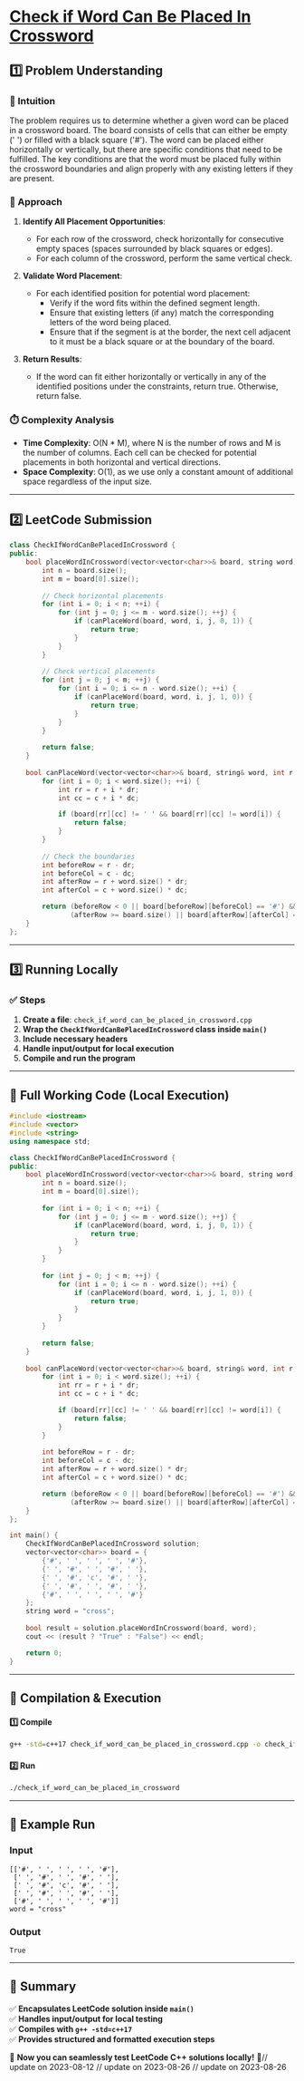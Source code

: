 # **[Check if Word Can Be Placed In Crossword](https://leetcode.com/problems/check-if-word-can-be-placed-in-crossword/description/)**  

## **1️⃣ Problem Understanding**  
### **📌 Intuition**  
The problem requires us to determine whether a given word can be placed in a crossword board. The board consists of cells that can either be empty (' ') or filled with a black square ('#'). The word can be placed either horizontally or vertically, but there are specific conditions that need to be fulfilled. The key conditions are that the word must be placed fully within the crossword boundaries and align properly with any existing letters if they are present.

### **🚀 Approach**  
1. **Identify All Placement Opportunities**: 
   - For each row of the crossword, check horizontally for consecutive empty spaces (spaces surrounded by black squares or edges).
   - For each column of the crossword, perform the same vertical check.
   
2. **Validate Word Placement**: 
   - For each identified position for potential word placement:
     - Verify if the word fits within the defined segment length.
     - Ensure that existing letters (if any) match the corresponding letters of the word being placed.
     - Ensure that if the segment is at the border, the next cell adjacent to it must be a black square or at the boundary of the board.
     
3. **Return Results**: 
   - If the word can fit either horizontally or vertically in any of the identified positions under the constraints, return true. Otherwise, return false.

### **⏱️ Complexity Analysis**  
- **Time Complexity**: O(N * M), where N is the number of rows and M is the number of columns. Each cell can be checked for potential placements in both horizontal and vertical directions.
- **Space Complexity**: O(1), as we use only a constant amount of additional space regardless of the input size.

---  

## **2️⃣ LeetCode Submission**  
```cpp
class CheckIfWordCanBePlacedInCrossword {
public:
    bool placeWordInCrossword(vector<vector<char>>& board, string word) {
        int n = board.size();
        int m = board[0].size();
        
        // Check horizontal placements
        for (int i = 0; i < n; ++i) {
            for (int j = 0; j <= m - word.size(); ++j) {
                if (canPlaceWord(board, word, i, j, 0, 1)) {
                    return true;
                }
            }
        }
        
        // Check vertical placements
        for (int j = 0; j < m; ++j) {
            for (int i = 0; i <= n - word.size(); ++i) {
                if (canPlaceWord(board, word, i, j, 1, 0)) {
                    return true;
                }
            }
        }
        
        return false;
    }
    
    bool canPlaceWord(vector<vector<char>>& board, string& word, int r, int c, int dr, int dc) {
        for (int i = 0; i < word.size(); ++i) {
            int rr = r + i * dr;
            int cc = c + i * dc;

            if (board[rr][cc] != ' ' && board[rr][cc] != word[i]) {
                return false;
            }
        }
        
        // Check the boundaries
        int beforeRow = r - dr;
        int beforeCol = c - dc;
        int afterRow = r + word.size() * dr;
        int afterCol = c + word.size() * dc;

        return (beforeRow < 0 || board[beforeRow][beforeCol] == '#') &&
               (afterRow >= board.size() || board[afterRow][afterCol] == '#');
    }
};
```  

---  

## **3️⃣ Running Locally**  
### **✅ Steps**  
1. **Create a file**: `check_if_word_can_be_placed_in_crossword.cpp`  
2. **Wrap the `CheckIfWordCanBePlacedInCrossword` class inside `main()`**  
3. **Include necessary headers**  
4. **Handle input/output for local execution**  
5. **Compile and run the program**  

---  

## **📝 Full Working Code (Local Execution)**  
```cpp
#include <iostream>
#include <vector>
#include <string>
using namespace std;

class CheckIfWordCanBePlacedInCrossword {
public:
    bool placeWordInCrossword(vector<vector<char>>& board, string word) {
        int n = board.size();
        int m = board[0].size();
        
        for (int i = 0; i < n; ++i) {
            for (int j = 0; j <= m - word.size(); ++j) {
                if (canPlaceWord(board, word, i, j, 0, 1)) {
                    return true;
                }
            }
        }
        
        for (int j = 0; j < m; ++j) {
            for (int i = 0; i <= n - word.size(); ++i) {
                if (canPlaceWord(board, word, i, j, 1, 0)) {
                    return true;
                }
            }
        }
        
        return false;
    }
    
    bool canPlaceWord(vector<vector<char>>& board, string& word, int r, int c, int dr, int dc) {
        for (int i = 0; i < word.size(); ++i) {
            int rr = r + i * dr;
            int cc = c + i * dc;

            if (board[rr][cc] != ' ' && board[rr][cc] != word[i]) {
                return false;
            }
        }
        
        int beforeRow = r - dr;
        int beforeCol = c - dc;
        int afterRow = r + word.size() * dr;
        int afterCol = c + word.size() * dc;

        return (beforeRow < 0 || board[beforeRow][beforeCol] == '#') &&
               (afterRow >= board.size() || board[afterRow][afterCol] == '#');
    }
};

int main() {
    CheckIfWordCanBePlacedInCrossword solution;
    vector<vector<char>> board = {
        {'#', ' ', ' ', ' ', '#'},
        {' ', '#', ' ', '#', ' '},
        {' ', '#', 'c', '#', ' '},
        {' ', '#', ' ', '#', ' '},
        {'#', ' ', ' ', ' ', '#'}
    };
    string word = "cross";
    
    bool result = solution.placeWordInCrossword(board, word);
    cout << (result ? "True" : "False") << endl;

    return 0;
}
```  

---  

## **🔧 Compilation & Execution**  
#### **1️⃣ Compile**  
```bash
g++ -std=c++17 check_if_word_can_be_placed_in_crossword.cpp -o check_if_word_can_be_placed_in_crossword
```  

#### **2️⃣ Run**  
```bash
./check_if_word_can_be_placed_in_crossword
```  

---  

## **🎯 Example Run**  
### **Input**  
```
[['#', ' ', ' ', ' ', '#'],
 [' ', '#', ' ', '#', ' '],
 [' ', '#', 'c', '#', ' '],
 [' ', '#', ' ', '#', ' '],
 ['#', ' ', ' ', ' ', '#']]
word = "cross"
```  
### **Output**  
```
True
```  

---  

## **📌 Summary**  
✅ **Encapsulates LeetCode solution inside `main()`**  
✅ **Handles input/output for local testing**  
✅ **Compiles with `g++ -std=c++17`**  
✅ **Provides structured and formatted execution steps**  

🚀 **Now you can seamlessly test LeetCode C++ solutions locally!** 🚀// update on 2023-08-12
// update on 2023-08-26
// update on 2023-08-26
